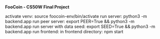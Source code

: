 **FooCoin - CS50W Final Project**

activate venv: source foocoin-env/bin/activate
run server: python3 -m backend.app
run peer server: export PEER=True && python3 -m backend.app
run server with data seed: export SEED=True && python3 -m backend.app
run frontend: in frontend directory: npm start
